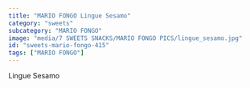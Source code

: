 ```yaml
---
title: "MARIO FONGO Lingue Sesamo"
category: "sweets"
subcategory: "MARIO FONGO"
image: "media/7 SWEETS SNACKS/MARIO FONGO PICS/lingue_sesamo.jpg"
id: "sweets-mario-fongo-415"
tags: ["MARIO FONGO"]
---
```


Lingue Sesamo
